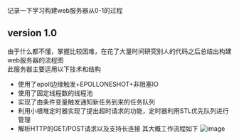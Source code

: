 记录一下学习构建web服务器从0-1的过程
## version 1.0
由于什么都不懂，掌握比较困难，在花了大量时间研究别人的代码之后总结出构建web服务器的流程图</br>
此服务器主要运用以下技术和结构
* 使用了epoll边缘触发+EPOLLONESHOT+非阻塞IO
* 使用了固定线程数的线程池
* 实现了由条件变量触发通知新任务到来的任务队列
* 利用小根堆定时器实现了提出超时请求的功能，定时器利用STL优先队列进行管理
* 解析HTTP的GET/POST请求以及支持长连接
其大概工作流程如下
![image](https://github.com/xiaogouaiyaotou/build-servers-by-Cpp/blob/master/picture/server.jpeg)
